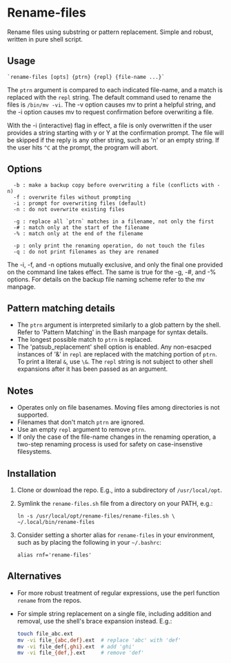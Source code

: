 # Rename-files

Rename files using substring or pattern replacement. Simple and robust, written in pure
shell script.

## Usage

    `rename-files [opts] {ptrn} {repl} {file-name ...}`

The `ptrn` argument is compared to each indicated file-name, and a match is replaced
with the `repl` string. The default command used to rename the files is `/bin/mv -vi`.
The -v option causes mv to print a helpful string, and the -i option causes mv to
request confirmation before overwriting a file.

With the -i (interactive) flag in effect, a file is only overwritten if the user
provides a string starting with y or Y at the confirmation prompt. The file will
be skipped if the reply is any other string, such as 'n' or an empty string. If
the user hits `^C` at the prompt, the program will abort.

## Options

```
  -b : make a backup copy before overwriting a file (conflicts with -n)
  -f : overwrite files without prompting
  -i : prompt for overwriting files (default)
  -n : do not overwrite existing files

  -g : replace all `ptrn` matches in a filename, not only the first
  -# : match only at the start of the filename
  -% : match only at the end of the filename

  -p : only print the renaming operation, do not touch the files
  -q : do not print filenames as they are renamed
```

The -i, -f, and -n options mutually exclusive, and only the final one provided
on the command line takes effect. The same is true for the -g, -#, and -%
options. For details on the backup file naming scheme refer to the mv manpage.

## Pattern matching details

  - The `ptrn` argument is interpreted similarly to a glob pattern by the
    shell. Refer to 'Pattern Matching' in the Bash manpage for syntax details.
  - The longest possible match to `ptrn` is replaced.
  - The 'patsub_replacement' shell option is enabled. Any non-esacped instances
    of '&' in `repl` are replaced with the matching portion of `ptrn`. To print
    a literal `&`, use `\&`. The `repl` string is not subject to other shell
    expansions after it has been passed as an argument.

## Notes

  - Operates only on file basenames. Moving files among directories is not
    supported.
  - Filenames that don't match `ptrn` are ignored.
  - Use an empty `repl` argument to remove `ptrn`.
  - If only the case of the file-name changes in the renaming operation, a
    two-step renaming process is used for safety on case-insenstive filesystems.

## Installation

 1. Clone or download the repo. E.g., into a subdirectory of `/usr/local/opt`.

 2. Symlink the `rename-files.sh` file from a directory on your PATH, e.g.:

    `ln -s /usr/local/opt/rename-files/rename-files.sh \
        ~/.local/bin/rename-files`

 3. Consider setting a shorter alias for `rename-files` in your environment, such
as by placing the following in your `~/.bashrc`:

    `alias rnf='rename-files'`

## Alternatives

  - For more robust treatment of regular expressions, use the perl function
    `rename` from the repos.

  - For simple string replacement on a single file, including addition and
    removal, use the shell's brace expansion instead. E.g.:

    ```sh
    touch file_abc.ext
    mv -vi file_{abc,def}.ext  # replace 'abc' with 'def'
    mv -vi file_def{,ghi}.ext  # add 'ghi'
    mv -vi file_{def,}.ext     # remove 'def'
    ```
